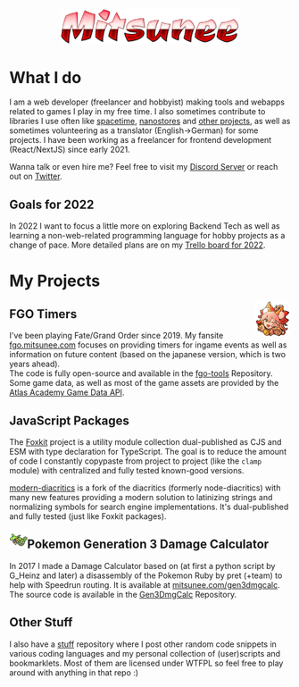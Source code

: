 <p align="center">
<img src="https://github.com/Mitsunee/mitsunee/raw/main/images/logo3.png" width="320px">
</p>

# What I do
I am a web developer (freelancer and hobbyist) making tools and webapps related to games I play in my free time. I also sometimes contribute to libraries I use often like [spacetime](https://github.com/spencermountain/spacetime), [nanostores](https://github.com/nanostores/nanostores) and [other projects](https://github.com/pulls?q=author%3Amitsunee+-user%3Amitsunee+-user%3Afoxkit-js+is%3Apr+is%3Amerged+), as well as sometimes volunteering as a translator (English->German) for some projects. I have been working as a freelancer for frontend development (React/NextJS) since early 2021.

Wanna talk or even hire me? Feel free to visit my [Discord Server](https://discord.gg/ZncPkjw) or reach out on [Twitter](https://twitter.com/Mitsunee).

## Goals for 2022

In 2022 I want to focus a little more on exploring Backend Tech as well as learning a non-web-related programming language for hobby projects as a change of pace. More detailed plans are on my [Trello board for 2022](https://trello.com/b/Btyu4S9s/coding-stuff-2022).

# My Projects

<img src="https://github.com/Mitsunee/mitsunee/raw/main/images/icon_64.png" align="right">

## FGO Timers

I've been playing Fate/Grand Order since 2019. My fansite [fgo.mitsunee.com](https://fgo.mitsunee.com/) focuses on providing timers for ingame events as well as information on future content (based on the japanese version, which is two years ahead).  
The code is fully open-source and available in the [fgo-tools](https://github.com/Mitsunee/fgo-tools) Repository. Some game data, as well as most of the game assets are provided by the [Atlas Academy Game Data API](https://api.atlasacademy.io/docs#/).

## JavaScript Packages

The [Foxkit](https://github.com/foxkit-js) project is a utility module collection dual-published as CJS and ESM with type declaration for TypeScript. The goal is to reduce the amount of code I constantly copypaste from project to project (like the `clamp` module) with centralized and fully tested known-good versions.

[modern-diacritics](https://github.com/Mitsunee/modern-diacritics) is a fork of the diacritics (formerly node-diacritics) with many new features providing a modern solution to latinizing strings and normalizing symbols for search engine implementations. It's dual-published and fully tested (just like Foxkit packages).

<img src="https://github.com/Mitsunee/mitsunee/raw/main/images/384.png" align="left">

## Pokemon Generation 3 Damage Calculator

In 2017 I made a Damage Calculator based on (at first a python script by G_Heinz and later) a disassembly of the Pokemon Ruby by pret (+team) to help with Speedrun routing. It is available at [mitsunee.com/gen3dmgcalc](https://www.mitsunee.com/gen3dmgcalc). The source code is available in the [Gen3DmgCalc](https://github.com/Mitsunee/Gen3DmgCalc) Repository.

## Other Stuff

I also have a [stuff](https://github.com/Mitsunee/stuff) repository where I post other random code snippets in various coding languages and my personal collection of (user)scripts and bookmarklets. Most of them are licensed under WTFPL so feel free to play around with anything in that repo :)
